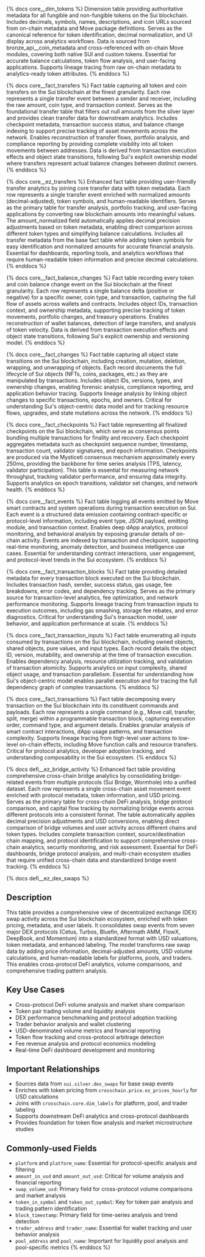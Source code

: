 {% docs core__dim_tokens %}
Dimension table providing authoritative metadata for all fungible and non-fungible tokens on the Sui blockchain. Includes decimals, symbols, names, descriptions, and icon URLs sourced from on-chain metadata and Move package definitions. Serves as the canonical reference for token identification, decimal normalization, and UI display across analytics workflows. Data is sourced from bronze_api__coin_metadata and cross-referenced with on-chain Move modules, covering both native SUI and custom tokens. Essential for accurate balance calculations, token flow analysis, and user-facing applications. Supports lineage tracing from raw on-chain metadata to analytics-ready token attributes.
{% enddocs %}

{% docs core__fact_transfers %}
Fact table capturing all token and coin transfers on the Sui blockchain at the finest granularity. Each row represents a single transfer event between a sender and receiver, including the raw amount, coin type, and transaction context. Serves as the foundational transfer table that filters out null amounts from the silver layer and provides clean transfer data for downstream analytics. Includes checkpoint metadata, transaction success status, and balance change indexing to support precise tracking of asset movements across the network. Enables reconstruction of transfer flows, portfolio analysis, and compliance reporting by providing complete visibility into all token movements between addresses. Data is derived from transaction execution effects and object state transitions, following Sui's explicit ownership model where transfers represent actual balance changes between distinct owners.
{% enddocs %}

{% docs core__ez_transfers %}
Enhanced fact table providing user-friendly transfer analytics by joining core transfer data with token metadata. Each row represents a single transfer event enriched with normalized amounts (decimal-adjusted), token symbols, and human-readable identifiers. Serves as the primary table for transfer analysis, portfolio tracking, and user-facing applications by converting raw blockchain amounts into meaningful values. The amount_normalized field automatically applies decimal precision adjustments based on token metadata, enabling direct comparison across different token types and simplifying balance calculations. Includes all transfer metadata from the base fact table while adding token symbols for easy identification and normalized amounts for accurate financial analysis. Essential for dashboards, reporting tools, and analytics workflows that require human-readable token information and precise decimal calculations.
{% enddocs %}

{% docs core__fact_balance_changes %}
Fact table recording every token and coin balance change event on the Sui blockchain at the finest granularity. Each row represents a single balance delta (positive or negative) for a specific owner, coin type, and transaction, capturing the full flow of assets across wallets and contracts. Includes object IDs, transaction context, and ownership metadata, supporting precise tracking of token movements, portfolio changes, and treasury operations. Enables reconstruction of wallet balances, detection of large transfers, and analysis of token velocity. Data is derived from transaction execution effects and object state transitions, following Sui's explicit ownership and versioning model.
{% enddocs %}

{% docs core__fact_changes %}
Fact table capturing all object state transitions on the Sui blockchain, including creation, mutation, deletion, wrapping, and unwrapping of objects. Each record documents the full lifecycle of Sui objects (NFTs, coins, packages, etc.) as they are manipulated by transactions. Includes object IDs, versions, types, and ownership changes, enabling forensic analysis, compliance reporting, and application behavior tracing. Supports lineage analysis by linking object changes to specific transactions, epochs, and owners. Critical for understanding Sui's object-centric data model and for tracking resource flows, upgrades, and state mutations across the network.
{% enddocs %}

{% docs core__fact_checkpoints %}
Fact table representing all finalized checkpoints on the Sui blockchain, which serve as consensus points bundling multiple transactions for finality and recovery. Each checkpoint aggregates metadata such as checkpoint sequence number, timestamp, transaction count, validator signatures, and epoch information. Checkpoints are produced via the Mysticeti consensus mechanism approximately every 250ms, providing the backbone for time series analysis (TPS, latency, validator participation). This table is essential for measuring network throughput, tracking validator performance, and ensuring data integrity. Supports analytics on epoch transitions, validator set changes, and network health.
{% enddocs %}

{% docs core__fact_events %}
Fact table logging all events emitted by Move smart contracts and system operations during transaction execution on Sui. Each event is a structured data emission containing contract-specific or protocol-level information, including event type, JSON payload, emitting module, and transaction context. Enables deep dApp analytics, protocol monitoring, and behavioral analysis by exposing granular details of on-chain activity. Events are indexed by transaction and checkpoint, supporting real-time monitoring, anomaly detection, and business intelligence use cases. Essential for understanding contract interactions, user engagement, and protocol-level trends in the Sui ecosystem.
{% enddocs %}

{% docs core__fact_transaction_blocks %}
Fact table providing detailed metadata for every transaction block executed on the Sui blockchain. Includes transaction hash, sender, success status, gas usage, fee breakdowns, error codes, and dependency tracking. Serves as the primary source for transaction-level analytics, fee optimization, and network performance monitoring. Supports lineage tracing from transaction inputs to execution outcomes, including gas smashing, storage fee rebates, and error diagnostics. Critical for understanding Sui's transaction model, user behavior, and application performance at scale.
{% enddocs %}

{% docs core__fact_transaction_inputs %}
Fact table enumerating all inputs consumed by transactions on the Sui blockchain, including owned objects, shared objects, pure values, and input types. Each record details the object ID, version, mutability, and ownership at the time of transaction execution. Enables dependency analysis, resource utilization tracking, and validation of transaction atomicity. Supports analytics on input complexity, shared object usage, and transaction parallelism. Essential for understanding how Sui's object-centric model enables parallel execution and for tracing the full dependency graph of complex transactions.
{% enddocs %}

{% docs core__fact_transactions %}
Fact table decomposing every transaction on the Sui blockchain into its constituent commands and payloads. Each row represents a single command (e.g., Move call, transfer, split, merge) within a programmable transaction block, capturing execution order, command type, and argument details. Enables granular analysis of smart contract interactions, dApp usage patterns, and transaction complexity. Supports lineage tracing from high-level user actions to low-level on-chain effects, including Move function calls and resource transfers. Critical for protocol analytics, developer adoption tracking, and understanding composability in the Sui ecosystem.
{% enddocs %}


{% docs defi__ez_bridge_activity %}
Enhanced fact table providing comprehensive cross-chain bridge analytics by consolidating bridge-related events from multiple protocols (Sui Bridge, Wormhole) into a unified dataset. Each row represents a single cross-chain asset movement event enriched with protocol metadata, token information, and USD pricing. Serves as the primary table for cross-chain DeFi analysis, bridge protocol comparison, and capital flow tracking by normalizing bridge events across different protocols into a consistent format. The table automatically applies decimal precision adjustments and USD conversions, enabling direct comparison of bridge volumes and user activity across different chains and token types. Includes complete transaction context, source/destination chain mapping, and protocol identification to support comprehensive cross-chain analytics, security monitoring, and risk assessment. Essential for DeFi dashboards, bridge protocol analysis, and multi-chain ecosystem studies that require unified cross-chain data and standardized bridge event tracking.
{% enddocs %}

{% docs defi__ez_dex_swaps %}
## Description
This table provides a comprehensive view of decentralized exchange (DEX) swap activity across the Sui blockchain ecosystem, enriched with token pricing, metadata, and user labels. It consolidates swap events from seven major DEX protocols (Cetus, Turbos, Bluefin, Aftermath AMM, FlowX, DeepBook, and Momentum) into a standardized format with USD valuations, token metadata, and enhanced labeling. The model transforms raw swap data by adding price information, decimal-adjusted amounts, USD volume calculations, and human-readable labels for platforms, pools, and traders. This enables cross-protocol DeFi analytics, volume comparisons, and comprehensive trading pattern analysis.

## Key Use Cases
- Cross-protocol DeFi volume analysis and market share comparison
- Token pair trading volume and liquidity analysis
- DEX performance benchmarking and protocol adoption tracking
- Trader behavior analysis and wallet clustering
- USD-denominated volume metrics and financial reporting
- Token flow tracking and cross-protocol arbitrage detection
- Fee revenue analysis and protocol economics modeling
- Real-time DeFi dashboard development and monitoring

## Important Relationships
- Sources data from `sui.silver.dex_swaps` for base swap events
- Enriches with token pricing from `crosschain.price.ez_prices_hourly` for USD calculations
- Joins with `crosschain.core.dim_labels` for platform, pool, and trader labeling
- Supports downstream DeFi analytics and cross-protocol dashboards
- Provides foundation for token flow analysis and market microstructure studies

## Commonly-used Fields
- `platform` and `platform_name`: Essential for protocol-specific analysis and filtering
- `amount_in_usd` and `amount_out_usd`: Critical for volume analysis and financial reporting
- `swap_volume_usd`: Primary field for cross-protocol volume comparisons and market analysis
- `token_in_symbol` and `token_out_symbol`: Key for token pair analysis and trading pattern identification
- `block_timestamp`: Primary field for time-series analysis and trend detection
- `trader_address` and `trader_name`: Essential for wallet tracking and user behavior analysis
- `pool_address` and `pool_name`: Important for liquidity pool analysis and pool-specific metrics
{% enddocs %}